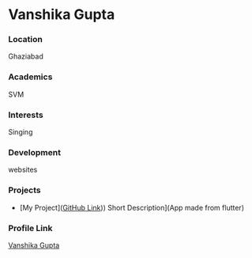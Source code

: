 # Vanshika Gupta

### Location

Ghaziabad

### Academics
SVM 

### Interests

Singing

### Development

websites

### Projects

- [My Project]([GitHub Link](https://github.com/gva-cse/flutterapp))) Short Description](App made from flutter)

### Profile Link

[Vanshika Gupta](https://github.com/gva-cse)
